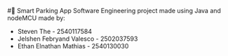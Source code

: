 #🚗 Smart Parking App 
Software Engineering project made using Java and nodeMCU
made by: 
* Steven The - 2540117584 
* Jelshen Febryand Valesco - 2502037593
* Ethan Elnathan Mathias - 2540130030

